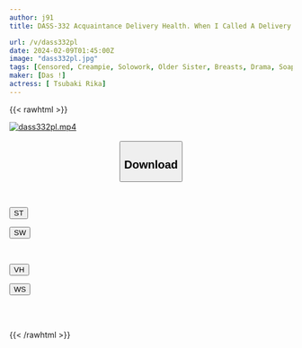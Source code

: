 ```yaml
---
author: j91
title: DASS-332 Acquaintance Delivery Health. When I Called A Delivery Health Service Without A Live Performance, A High-pressure Senior Came Over. Rika Tsubaki

url: /v/dass332pl
date: 2024-02-09T01:45:00Z
image: "dass332pl.jpg"
tags: [Censored, Creampie, Solowork, Older Sister, Breasts, Drama, Soapland	]
maker: [Das !]
actress: [ Tsubaki Rika]
---
```



{{< rawhtml >}}

<div class="video" data-videoid="GwZ08QLDGkT1rB8">
    <a href="javascript:;">
        <img src="/v/dass332pl/dass332pl.jpg" width="WIDTH" height="HEIGHT" alt="dass332pl.mp4" loading="lazy">
    </a>
</div>

<script type="text/javascript" src="https://j91.asia/asset/on-demand-st.js"></script>

<br>
  <link rel="stylesheet" href="https://j91.asia/asset/bs5.css">
  
  <center>
  <button class="btn btn-primary" type="button" data-bs-toggle="collapse" data-bs-target=".multi-collapse" aria-expanded="false" aria-controls="multiCollapseExample1 multiCollapseExample2"><h2>Download</h2></button></center>
</p>
<div class="row">
  <div class="col">
    <div class="collapse multi-collapse" id="multiCollapseExample1">
      <div class="card card-body">
	      	      <br>
<div class="buttons">  
<p><a href="https://streamtape.to/v/GwZ08QLDGkT1rB8" target="_blank"><button class="btn-hover color-3"><i class="fa fa-download"></i> ST</button></a></p>
<p><a href="https://flaswish.com/is6czfa0tjhe" target="_blank"><button class="btn-hover color-2"><i class="fa fa-download"></i> SW</button></a></p></div>
    </div>
  </div>
</div>
  <div class="col">
    <div class="collapse multi-collapse" id="multiCollapseExample2">
      <div class="card card-body">
	      <br>
<div class="buttons">
<p><a href="javascript:;" target="_blank"><button class="btn-hover color-9"><i class="fa fa-download"></i> VH</button></a></p>
<p><a href="javascript:;" target="_blank"><button class="btn-hover color-8"><i class="fa fa-download"></i> WS</button></a></p></div>
<br><br>
      </div>
    </div>
  </div>
</div>

{{< /rawhtml >}}